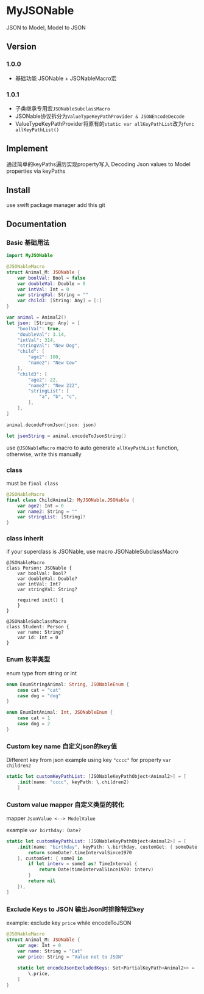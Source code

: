 # MyJSONable

JSON to Model, Model to JSON

## Version

### 1.0.0
- 基础功能 JSONable + JSONableMacro宏

### 1.0.1
- 子类继承专用宏`JSONableSubclassMacro`
- JSONable协议拆分为`ValueTypeKeyPathProvider & JSONEncodeDecode`
- ValueTypeKeyPathProvider将原有的`static var allKeyPathList`改为`func allKeyPathList()`

## Implement

通过简单的keyPaths遍历实现property写入
Decoding Json values to Model properties via keyPaths

## Install

use swift package manager add this git

## Documentation

### Basic 基础用法

```swift
import MyJSONable

@JSONableMacro
struct Animal_M: JSONable {
    var boolVal: Bool = false
    var doubleVal: Double = 0
    var intVal: Int = 0
    var stringVal: String = ""
    var child3: [String: Any] = [:]
}

var animal = Animal2()
let json: [String: Any] = [
    "boolVal": true,
    "doubleVal": 3.14,
    "intVal": 314,
    "stringVal": "New Dog",
    "child": [
        "age2": 100,
        "name2": "New Cow"
    ],
    "child3": [
        "age2": 22,
        "name2": "New 222",
        "stringList": [
            "a", "b", "c",
        ],
    ],
]

animal.decodeFromJson(json: json)

let jsonString = animal.encodeToJsonString()
```

use `@JSONableMacro` macro to auto generate `allKeyPathList` function, otherwise, write this manually

### class 

must be `final class`

```swift
@JSONableMacro
final class ChildAnimal2: MyJSONable.JSONable {
    var age2: Int = 0
    var name2: String = ""
    var stringList: [String]?
}
```

### class inherit

if your superclass is JSONable, use macro JSONableSubclassMacro

```
@JSONableMacro
class Person: JSONable {
    var boolVal: Bool?
    var doubleVal: Double?
    var intVal: Int?
    var stringVal: String?
    
    required init() {
    }
}

@JSONableSubclassMacro
class Student: Person {
    var name: String?
    var id: Int = 0
}
```

### Enum 枚举类型

enum type from string or int

```swift
enum EnumStringAnimal: String, JSONableEnum {
    case cat = "cat"
    case dog = "dog"
}

enum EnumIntAnimal: Int, JSONableEnum {
    case cat = 1
    case dog = 2
}
```

### Custom key name 自定义json的key值

Different key from json
example using key `"cccc"` for property `var children2`

```swift
static let customKeyPathList: [JSONableKeyPathObject<Animal2>] = [
    .init(name: "cccc", keyPath: \.children2)
    ]
```

### Custom value mapper 自定义类型的转化

mapper `JsonValue <--> ModelValue`

example `var birthday: Date?`

```swift
static let customKeyPathList: [JSONableKeyPathObject<Animal2>] = [
    .init(name: "birthday", keyPath: \.birthday, customGet: { someDate in
        return someDate?.timeIntervalSince1970
    }, customSet: { someI in
        if let interv = someI as? TimeInterval {
            return Date(timeIntervalSince1970: interv)
        }
        return nil
    }),
]
```

### Exclude Keys to JSON 输出Json时排除特定key

example: exclude key `price` while encodeToJSON
```swift
@JSONableMacro
struct Animal_M: JSONable {
    var age: Int = 0
    var name: String = "Cat"
    var price: String = "Value not to JSON"
    
    static let encodeJsonExcludedKeys: Set<PartialKeyPath<Animal2>> = [
        \.price,
    ]
}
```
